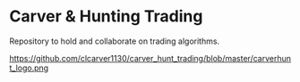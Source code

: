 # Carver & Hunting Trading
Repository to hold and collaborate on trading algorithms. 

https://github.com/clcarver1130/carver_hunt_trading/blob/master/carverhunt_logo.png
